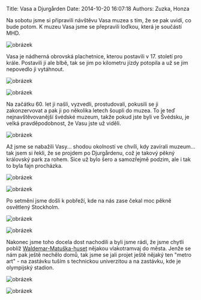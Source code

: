 Title: Vasa a Djurgården
Date: 2014-10-20 16:07:18
Authors: Zuzka, Honza


Na sobotu jsme si připravili návštěvu Vasa muzea s tím, že se pak uvidí, co bude
potom. K muzeu Vasa jsme se přepravili loďkou, která je součástí MHD.

![obrázek]({filename}/images/tumblr_inline_ndqxdy7d7L1t36z1g.jpg)

Vasa je nádherná obrovská plachetnice, kterou postavili v 17. století pro krále.
Postavili ji ale blbě, tak se jim po kilometru jízdy potopila a už se jim
nepovedlo ji vytáhnout.

![obrázek]({filename}/images/tumblr_inline_ndqxehDwH61t36z1g.jpg)

![obrázek]({filename}/images/tumblr_inline_ndqxf5W82r1t36z1g.jpg)

Na začátku 60. let ji našli, vyzvedli, prostudovali, pokusili se ji
zakonzervovat a pak ji po několika letech šoupli do muzea. To je teď
nejnavštěvovanější švédské muzeum, takže pokud jste byli ve Švédsku, je velká
pravděpodobnost, že Vasu jste už viděli.

![obrázek]({filename}/images/tumblr_inline_ndqxfyMSFD1t36z1g.jpg)

Až jsme se nabažili Vasy... shodou okolností ve chvíli, kdy zavírali muzeum...
tak jsem si řekli, že se projdem po Djurgårdenu, což je takový pěkný královský
park za rohem. Sice už bylo šero a samozřejmě podzim, ale i tak to byla fajn
procházka.

![obrázek]({filename}/images/tumblr_inline_ndqxlzc4r21t36z1g.jpg)

![obrázek]({filename}/images/tumblr_inline_ndqxqbDdm71t36z1g.jpg)

Po setmění jsme došli k pobřeží, kde na nás zase čekal moc pěkně osvětlený
Stockholm.

![obrázek]({filename}/images/tumblr_inline_ndqxqwciJk1t36z1g.jpg)

![obrázek]({filename}/images/tumblr_inline_ndqxs01gSp1t36z1g.jpg)

Nakonec jsme toho docela dost nachodili a byli jsme rádi, že jsme chytli poblíž
[Waldemar-Matuška-huset](http://www.waldemarsudde.se/) nějakou vlakotramvaj do
města. Jenže se nám pak ještě nechělo domů, tak jsme se jali projet ještě nějaký
ten "metro art" - na zastávku tuším s technickou univerzitou a na zastávku, kde
je olympijský stadion.

![obrázek]({filename}/images/tumblr_inline_ndqxthvRAl1t36z1g.jpg)

![obrázek]({filename}/images/tumblr_inline_ndqxug46BD1t36z1g.jpg)
